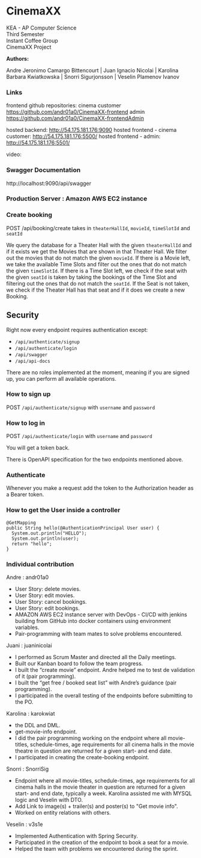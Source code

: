 # CinemaXX

KEA - AP Computer Science\
Third Semester\
Instant Coffee Group\
CinemaXX Project

**Authors:**

Andre Jeronimo Camargo Bittencourt | Juan Ignacio Nicolai | Karolina Barbara Kwiatkowska | Snorri Sigurjonsson | Veselin Plamenov Ivanov

### Links

frontend github repositories:
cinema customer https://github.com/andr01a0/CinemaXX-frontend
admin https://github.com/andr01a0/CinemaXX-frontendAdmin

hosted backend: http://54.175.181.176:9090
hosted frontend - cinema customer: http://54.175.181.176:5500/ 
hosted frontend - admin: http://54.175.181.176:5501/

video:

### Swagger Documentation

http://localhost:9090/api/swagger

### Production Server : Amazon AWS EC2 instance

### Create booking

POST /api/booking/create takes in `theaterHallId`, `movieId`, `timeSlotId` and `seatId`

We query the database for a Theater Hall with the given `theaterHallId` and if
it exists we get the Movies that are shown in that Theater Hall. We filter out
the movies that do not match the given `movieId`. If there is a Movie left, we
take the available Time Slots and filter out the ones that do not match the
given `timeSlotId`. If there is a Time Slot left, we check if the seat with the
given `seatId` is taken by taking the bookings of the Time Slot and filtering
out the ones that do not match the `seatId`. If the Seat is not taken, we check
if the Theater Hall has that seat and if it does we create a new Booking.

## Security

Right now every endpoint requires authentication except:

* `/api/authenticate/signup`
* `/api/authenticate/login`
* `/api/swagger`
* `/api/api-docs`

There are no roles implemented at the moment, meaning if you are signed up, you
can perform all available operations.

### How to sign up

POST `/api/authenticate/signup` with `username` and `password`


### How to log in

POST `/api/authenticate/login` with `username` and `password`

You will get a token back.

There is OpenAPI specification for the two endpoints mentioned above.

### Authenticate

Whenever you make a request add the token to the Authorization header as a Bearer token.


### How to get the User inside a controller

```
@GetMapping
public String hello(@AuthenticationPrincipal User user) {
  System.out.println("HELLO");
  System.out.println(user);
  return "hello";
}
```

### Individual contribution

Andre : andr01a0
- User Story: delete movies.
- User Story: edit movies.
- User Story: cancel bookings.
- User Story: edit bookings.
- AMAZON AWS EC2 instance server with DevOps - CI/CD with jenkins building from GitHub into docker containers using environment variables.
- Pair-programming with team mates to solve problems encountered.

Juani : juaninicolai
- I performed as Scrum Master and directed all the Daily meetings.
- Built our Kanban board to follow the team progress.
- I built the “create movie” endpoint. Andre helped me to test de validation of it (pair programming).
- I built the “get free / booked seat list” with Andre’s guidance (pair programming).
- I participated in the overall testing of the endpoints before submitting to the PO.

Karolina : karokwiat
- the DDL and DML.
- get-movie-info endpoint.
- I did the pair programming working on the endpoint where all movie-titles, schedule-times, age requirements for all cinema halls in the movie theatre in question are returned for a given start- and end date.
- I participated in creating the create-booking endpoint.

Snorri : SnorriSig
- Endpoint where all movie-titles, schedule-times, age requirements for all cinema halls in the movie theater in question are returned for a given start- and end date, typically a week. Karolina assisted me with MYSQL logic and Veselin with DTO.
- Add Link to image(s) + trailer(s) and poster(s) to "Get movie info".
- Worked on entity relations with others.

Veselin : v3s1e
- Implemented Authentication with Spring Security.
- Participated in the creation of the endpoint to book a seat for a movie.
- Helped the team with problems we encountered during the sprint.
